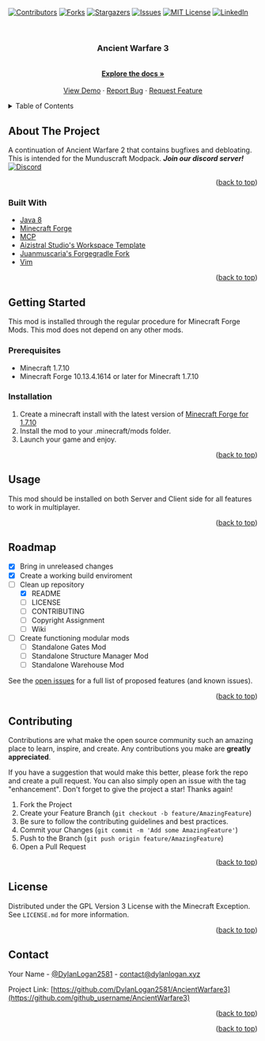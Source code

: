 <div id="top"></div>

[![Contributors][contributors-shield]][contributors-url]
[![Forks][forks-shield]][forks-url]
[![Stargazers][stars-shield]][stars-url]
[![Issues][issues-shield]][issues-url]
[![MIT License][license-shield]][license-url]
[![LinkedIn][linkedin-shield]][linkedin-url]



<!-- PROJECT LOGO -->
<br />
<div align="center">
  <a href="https://github.com/DylanLogan2581/AncientWarfare3">
  </a>

<h3 align="center">Ancient Warfare 3</h3>

  <p align="center">
    <br />
    <a href="https://github.com/DylanLogan2581/AncientWarfare3"><strong>Explore the docs »</strong></a>
    <br />
    <br />
    <a href="https://github.com/DylanLogan2581/AncientWarfare3">View Demo</a>
    ·
    <a href="https://github.com/DylanLogan2581/AncientWarfare3/issues">Report Bug</a>
    ·
    <a href="https://github.com/DylanLogan2581/AncientWarfare3/issues">Request Feature</a>
  </p>
</div>



<!-- TABLE OF CONTENTS -->
<details>
  <summary>Table of Contents</summary>
  <ol>
    <li>
      <a href="#about-the-project">About The Project</a>
      <ul>
        <li><a href="#built-with">Built With</a></li>
      </ul>
    </li>
    <li>
      <a href="#getting-started">Getting Started</a>
      <ul>
        <li><a href="#prerequisites">Prerequisites</a></li>
        <li><a href="#installation">Installation</a></li>
      </ul>
    </li>
    <li><a href="#usage">Usage</a></li>
    <li><a href="#roadmap">Roadmap</a></li>
    <li><a href="#contributing">Contributing</a></li>
    <li><a href="#license">License</a></li>
    <li><a href="#contact">Contact</a></li>
    <li><a href="#acknowledgments">Acknowledgments</a></li>
  </ol>
</details>



<!-- ABOUT THE PROJECT -->
## About The Project

A continuation of Ancient Warfare 2 that contains bugfixes and debloating. This is intended for the Munduscraft Modpack.
***Join our discord server!***
[![Discord](https://img.shields.io/badge/Discord-gray?style=social&logo=discord&link=https://discord.gg/fSH22pgFeX)](https://discord.gg/fSH22pgFeX)


<p align="right">(<a href="#top">back to top</a>)</p>



### Built With

* [Java 8](https://www.oracle.com/java/)
* [Minecraft Forge](https://forums.minecraftforge.net/)
* [MCP](https://forums.minecraftforge.net/)
* [Aizistral Studio's Workspace Template](https://github.com/Aizistral-Studios/ForgeWorkspaceSetup)
* [Juanmuscaria's Forgegradle Fork](https://github.com/juanmuscaria/ForgeGradle)
* [Vim](https://github.com/vim/vim)

<p align="right">(<a href="#top">back to top</a>)</p>



<!-- GETTING STARTED -->
## Getting Started

This mod is installed through the regular procedure for Minecraft Forge Mods.
This mod does not depend on any other mods.

### Prerequisites

* Minecraft 1.7.10
* Minecraft Forge 10.13.4.1614 or later for Minecraft 1.7.10

### Installation

1. Create a minecraft install with the latest version of [Minecraft Forge for 1.7.10](https://files.minecraftforge.net/net/minecraftforge/forge/index_1.7.10.html)
2. Install the mod to your .minecraft/mods folder.
3. Launch your game and enjoy.

<p align="right">(<a href="#top">back to top</a>)</p>



<!-- USAGE EXAMPLES -->
## Usage

This mod should be installed on both Server and Client side for all features to
work in multiplayer.

<p align="right">(<a href="#top">back to top</a>)</p>



<!-- ROADMAP -->
## Roadmap

- [x] Bring in unreleased changes
- [x] Create a working build enviroment
- [ ] Clean up repository
    - [x] README
    - [ ] LICENSE
    - [ ] CONTRIBUTING
    - [ ] Copyright Assignment
    - [ ] Wiki
- [ ] Create functioning modular mods
	- [ ] Standalone Gates Mod
	- [ ] Standalone Structure Manager Mod
	- [ ] Standalone Warehouse Mod

See the [open issues](https://github.com/DylanLogan2581/AncientWarfare3/issues) 
for a full list of proposed features (and known issues).

<p align="right">(<a href="#top">back to top</a>)</p>



<!-- CONTRIBUTING -->
## Contributing

Contributions are what make the open source community such an amazing place to
learn, inspire, and create. Any contributions you make are **greatly appreciated**.

If you have a suggestion that would make this better, please fork the repo and
create a pull request. You can also simply open an issue with the tag
"enhancement". Don't forget to give the project a star! Thanks again!

1. Fork the Project
2. Create your Feature Branch (`git checkout -b feature/AmazingFeature`)
3. Be sure to follow the contributing guidelines and best practices.
4. Commit your Changes (`git commit -m 'Add some AmazingFeature'`)
5. Push to the Branch (`git push origin feature/AmazingFeature`)
6. Open a Pull Request

<p align="right">(<a href="#top">back to top</a>)</p>



<!-- LICENSE -->
## License

Distributed under the GPL Version 3 License with the Minecraft Exception. See `LICENSE.md` for more information.

<p align="right">(<a href="#top">back to top</a>)</p>



<!-- CONTACT -->
## Contact

Your Name - [@DylanLogan2581](https://twitter.com/DylanLogan2581) - contact@dylanlogan.xyz

Project Link: [https://github.com/DylanLogan2581/AncientWarfare3](https://github.com/github_username/AncientWarfare3)

<p align="right">(<a href="#top">back to top</a>)</p>



<!-- ACKNOWLEDGMENTS -->

<p align="right">(<a href="#top">back to top</a>)</p>



<!-- MARKDOWN LINKS & IMAGES -->
<!-- https://www.markdownguide.org/basic-syntax/#reference-style-links -->
[contributors-shield]: https://img.shields.io/github/contributors/DylanLogan2581/AncientWarfare3.svg?style=for-the-badge
[contributors-url]: https://github.com/DylanLogan2581/AncientWarfare3/graphs/contributors
[forks-shield]: https://img.shields.io/github/forks/DylanLogan2581/AncientWarfare3.svg?style=for-the-badge
[forks-url]: https://github.com/DylanLogan2581/AncientWarfare3/network/members
[stars-shield]: https://img.shields.io/github/stars/DylanLogan2581/AncientWarfare3.svg?style=for-the-badge
[stars-url]: https://github.com/DylanLogan2581/AncientWarfare3/stargazers
[issues-shield]: https://img.shields.io/github/issues/DylanLogan2581/AncientWarfare3.svg?style=for-the-badge
[issues-url]: https://github.com/DylanLogan2581/AncientWarfare3/issues
[license-shield]: https://img.shields.io/github/license/DylanLogan2581/AncientWarfare3.svg?style=for-the-badge
[license-url]: https://github.com/DylanLogan2581/AncientWarfare3/blob/master/LICENSE.txt
[linkedin-shield]: https://img.shields.io/badge/-LinkedIn-black.svg?style=for-the-badge&logo=linkedin&colorB=555
[linkedin-url]: https://linkedin.com/in/dylan-logan
